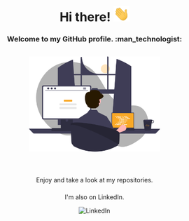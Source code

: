 <div align="center" style="margin-bottom: 22px;">
    <h1>Hi there! <img style="margin: 0 auto" src="https://github.com/ABSphreak/ABSphreak/blob/master/gifs/Hi.gif" height="35"></h1>
</div>

<div align="center" style="margin-bottom: 22px; text-align: center">
    <h3>Welcome to my GitHub profile. :man_technologist:<h2>
</div>

<div align="center">
    <img src="https://raw.githubusercontent.com/lucascampanelli/lucascampanelli/master/svgs/undraw_coding.svg" width=300>
</div>

<div>
    <p align="center" style="margin-bottom: 22px; margin-top: 53px">Enjoy and take a look at my repositories.</p>
    <p align="center">I'm also on LinkedIn.</p>
</div>

<div align="center">
    <img href="https://www.linkedin.com/in/lucascampanelli/" src="https://img.shields.io/badge/LinkedIn-%230077B5.svg?&style=flat-square&logo=linkedin&logoColor=white" alt="LinkedIn">
</div>
